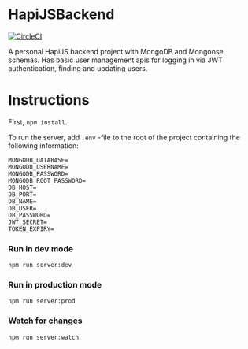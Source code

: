 # HapiJSBackend

[![CircleCI](https://circleci.com/gh/ottoo/HapiJSBackend.svg?style=svg)](https://circleci.com/gh/ottoo/HapiJSBackend)

A personal HapiJS backend project with MongoDB and Mongoose schemas. Has basic user management apis
for logging in via JWT authentication, finding and updating users.

# Instructions

First, `npm install`.

To run the server, add `.env` -file to the root of the project containing the following information:

```
MONGODB_DATABASE=
MONGODB_USERNAME=
MONGODB_PASSWORD=
MONGODB_ROOT_PASSWORD=
DB_HOST=
DB_PORT=
DB_NAME=
DB_USER=
DB_PASSWORD=
JWT_SECRET=
TOKEN_EXPIRY=
```

### Run in dev mode

`npm run server:dev`

### Run in production mode

`npm run server:prod`

### Watch for changes

`npm run server:watch`

